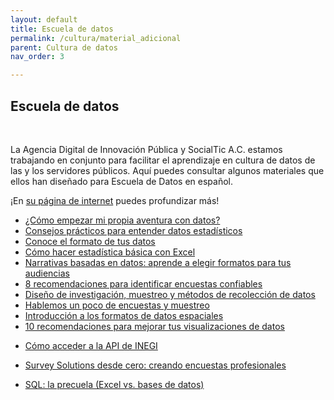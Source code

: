 ```yaml
---
layout: default
title: Escuela de datos
permalink: /cultura/material_adicional
parent: Cultura de datos
nav_order: 3

---
```

<div class="nonfooter">
<h2>Escuela de datos</h2>
<br>
<p>La Agencia Digital de Innovación Pública y SocialTic A.C. estamos trabajando en conjunto para facilitar el aprendizaje en cultura de datos de las y los servidores públicos. Aquí puedes consultar algunos materiales que ellos han diseñado para Escuela de Datos en español.</p>

<p>¡En <a target="_blank" href=" https://socialtic.org/">su página de internet</a> puedes profundizar más!</p>

<ul>
    <li><a target="_blank" href="https://escueladedatos.online/como-empezar-mi-propia-aventura-con-datos/">¿Cómo empezar mi propia aventura con datos?</a> </li>
    <li>
<a target="_blank" href="https://escueladedatos.online/consejos-practicos-para-entender-datos-estadisticos/">Consejos prácticos para entender datos estadísticos</a></li>
    <li><a target="_blank" href="https://escueladedatos.online/conoce-el-formato-de-tus-datos/">Conoce el formato de tus datos</a></li>
    <li><a target="_blank" href="https://escueladedatos.online/como-hacer-estadistica-basica-con-excel/">Cómo hacer estadística básica con Excel</a> </li>
    <li>
<a target="_blank" href="https://escueladedatos.online/narrativas-basadas-en-datos-aprende-a-elegir-formatos-para-tus-audiencias/">Narrativas basadas en datos: aprende a elegir formatos para tus audiencias</a></li>
    <li><a target="_blank" href="https://escueladedatos.online/8-recomendaciones-para-identificar-encuestas-confiables/">8 recomendaciones para identificar encuestas confiables</a> </li>
    <li><a target="_blank" href="https://escueladedatos.online/diseno-de-investigacion-muestreo-y-metodos-de-recoleccion-de-datos/">Diseño de investigación, muestreo y métodos de recolección de datos</a></li>
    <li><a target="_blank" href="https://escueladedatos.online/hablemos-un-poco-de-encuestas-y-muestreo/">Hablemos un poco de encuestas y muestreo</a></li>
    <li><a target="_blank" href="https://escueladedatos.online/introduccion-a-los-formatos-de-datos-espaciales/"> Introducción a los formatos de datos espaciales</a></li>
    <li>
<a target="_blank" href="https://escueladedatos.online/10-recomendaciones-para-mejorar-tus-visualizaciones-de-datos/">10 recomendaciones para mejorar tus visualizaciones de datos</a></li>
    <li>

<a target="_blank" href="https://escueladedatos.online/como-consultar-una-api-desde-excel/">Cómo acceder a la API de INEGI</a> </li>
    <li>
<a target="_blank" href="https://escueladedatos.online/survey-solutions-desde-cero-creando-encuestas-profesionales/">Survey Solutions desde cero: creando encuestas profesionales</a> </li>
    <li>

<a target="_blank" href="https://escueladedatos.online/sql-la-precuela-excel-vs-bases-de-datos/">SQL: la precuela (Excel vs. bases de datos) </a></li>
   </ul>



</div>

